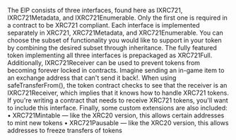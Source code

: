The EIP consists of three interfaces, found here as IXRC721, IXRC721Metadata, and IXRC721Enumerable. Only the first one is required in a contract to be XRC721 compliant.
Each interface is implemented separately in XRC721, XRC721Metadata, and XRC721Enumerable. You can choose the subset of functionality you would like to support in your token by combining the desired subset through inheritance.
The fully featured token implementing all three interfaces is prepackaged as XRC721Full.
Additionally, IXRC721Receiver can be used to prevent tokens from becoming forever locked in contracts. Imagine sending an in-game item to an exchange address that can't send it back!. When using safeTransferFrom(), the token contract checks to see that the receiver is an IXRC721Receiver, which implies that it knows how to handle XRC721 tokens. If you're writing a contract that needs to receive XRC721 tokens, you'll want to include this interface.
Finally, some custom extensions are also included:
•	XRC721Mintable — like the XRC20 version, this allows certain addresses to mint new tokens
•	XRC721Pausable — like the XRC20 version, this allows addresses to freeze transfers of tokens
